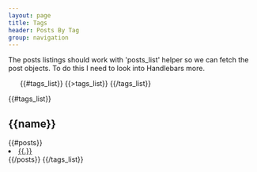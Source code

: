 ```yaml
---
layout: page
title: Tags
header: Posts By Tag
group: navigation
---
```



The posts listings should work with 'posts_list' helper
so we can fetch the post objects. To do this I need to
look into Handlebars more.

<ul class="tag_box inline">
{{#tags_list}}
  {{>tags_list}}
{{/tags_list}}
</ul>


{{#tags_list}}
  <h2 id="{{name}}-ref">{{name}}</h2>
  {{#posts}}
    <li><a href="{{.}}">{{.}}</a></li>
  {{/posts}}
{{/tags_list}}
